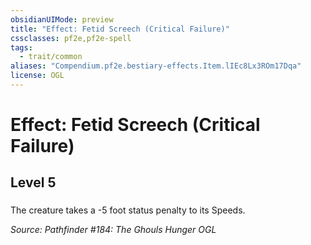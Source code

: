 ```yaml
---
obsidianUIMode: preview
title: "Effect: Fetid Screech (Critical Failure)"
cssclasses: pf2e,pf2e-spell
tags:
  - trait/common
aliases: "Compendium.pf2e.bestiary-effects.Item.lIEc8Lx3ROm17Dqa"
license: OGL
---
```

# Effect: Fetid Screech (Critical Failure)
## Level 5
### 






The creature takes a -5 foot status penalty to its Speeds.

*Source: Pathfinder #184: The Ghouls Hunger*
*OGL*